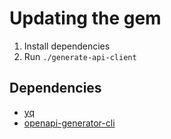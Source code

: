 # Updating the gem

1. Install dependencies
1. Run `./generate-api-client`

## Dependencies
* [yq](https://github.com/mikefarah/yq)
* [openapi-generator-cli](https://github.com/OpenAPITools/openapi-generator?tab=readme-ov-file#launcher-script)

